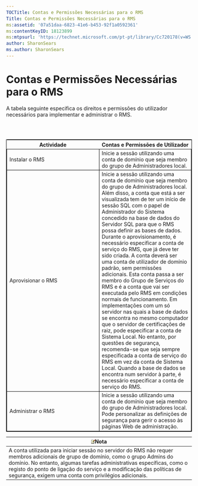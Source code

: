 ```yaml
---
TOCTitle: Contas e Permissões Necessárias para o RMS
Title: Contas e Permissões Necessárias para o RMS
ms:assetid: '07a51daa-6823-41e6-b453-92f1a0592361'
ms:contentKeyID: 18123899
ms:mtpsurl: 'https://technet.microsoft.com/pt-pt/library/Cc720178(v=WS.10)'
author: SharonSears
ms.author: SharonSears
---
```


Contas e Permissões Necessárias para o RMS
==========================================

A tabela seguinte especifica os direitos e permissões do utilizador necessários para implementar e administrar o RMS.

###  

 
<table style="border:1px solid black;">
<colgroup>
<col width="50%" />
<col width="50%" />
</colgroup>
<thead>
<tr class="header">
<th>Actividade</th>
<th>Contas e Permissões de Utilizador</th>
</tr>
</thead>
<tbody>
<tr class="odd">
<td style="border:1px solid black;">Instalar o RMS</td>
<td style="border:1px solid black;">Inicie a sessão utilizando uma conta de domínio que seja membro do grupo de Administradores local.</td>
</tr>
<tr class="even">
<td style="border:1px solid black;">Aprovisionar o RMS</td>
<td style="border:1px solid black;">Inicie a sessão utilizando uma conta de domínio que seja membro do grupo de Administradores local. Além disso, a conta que está a ser visualizada tem de ter um início de sessão SQL com o papel de Administrador do Sistema concedido na base de dados do Servidor SQL para que o RMS possa definir as bases de dados.
Durante o aprovisionamento, é necessário especificar a conta de serviço do RMS, que já deve ter sido criada. A conta deverá ser uma conta de utilizador de domínio padrão, sem permissões adicionais. Esta conta passa a ser membro do Grupo de Serviços do RMS e é a conta que vai ser executada pelo RMS em condições normais de funcionamento.
Em implementações com um só servidor nas quais a base de dados se encontra no mesmo computador que o servidor de certificações de raiz, pode especificar a conta de Sistema Local. No entanto, por questões de segurança, recomenda-se que seja sempre especificada a conta de serviço do RMS em vez da conta de Sistema Local. Quando a base de dados se encontra num servidor à parte, é necessário especificar a conta de serviço do RMS.</td>
</tr>
<tr class="odd">
<td style="border:1px solid black;">Administrar o RMS</td>
<td style="border:1px solid black;">Inicie a sessão utilizando uma conta de domínio que seja membro do grupo de Administradores local. Pode personalizar as definições de segurança para gerir o acesso às páginas Web de administração.</td>
</tr>
</tbody>
</table>
  
| ![](/security-updates/images/Cc720178.note(WS.10).gif)Nota                                                                                                                                                                                                                                                                       |  
|---------------------------------------------------------------------------------------------------------------------------------------------------------------------------------------------------------------------------------------------------------------------------------------------------------------------------------------------|  
| A conta utilizada para iniciar sessão no servidor do RMS não requer membros adicionais de grupo de domínio, como o grupo Admins do domínio. No entanto, algumas tarefas administrativas específicas, como o registo do ponto de ligação do serviço e a modificação das políticas de segurança, exigem uma conta com privilégios adicionais. |
